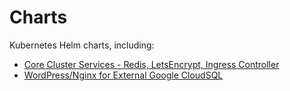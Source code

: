 # Charts
Kubernetes Helm charts, including:
  - [Core Cluster Services - Redis, LetsEncrypt, Ingress Controller](https://github.com/stcox/charts/tree/master/core)
  - [WordPress/Nginx for External Google CloudSQL](https://github.com/stcox/charts/tree/master/wordpress)
  
